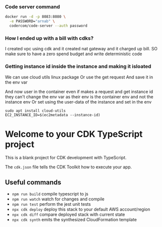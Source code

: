 ### Code server command
```bash
docker run -d -p 8083:8080 \
  -e PASSWORD="arnab" \
  codercom/code-server --auth password
```

### How I ended up with a bill with cdks?
I created vpc using cdk and it created nat gateway and it charged up bill. SO make sure to have a zero spend budget and write deterministic code


### Getting instance id inside the instance and making it isloated
We can use cloud utils linux package
Or use the get request
And save it in the env var

And now user in the container even if makes a request and get instance id they can't change the env var as their env is the container env and not the instance env
Or set using the user-data of the instance and set in the env
```
sudo apt install cloud-utils
EC2_INSTANCE_ID=$(ec2metadata --instance-id)
```
# Welcome to your CDK TypeScript project

This is a blank project for CDK development with TypeScript.

The `cdk.json` file tells the CDK Toolkit how to execute your app.

## Useful commands

* `npm run build`   compile typescript to js
* `npm run watch`   watch for changes and compile
* `npm run test`    perform the jest unit tests
* `npx cdk deploy`  deploy this stack to your default AWS account/region
* `npx cdk diff`    compare deployed stack with current state
* `npx cdk synth`   emits the synthesized CloudFormation template
